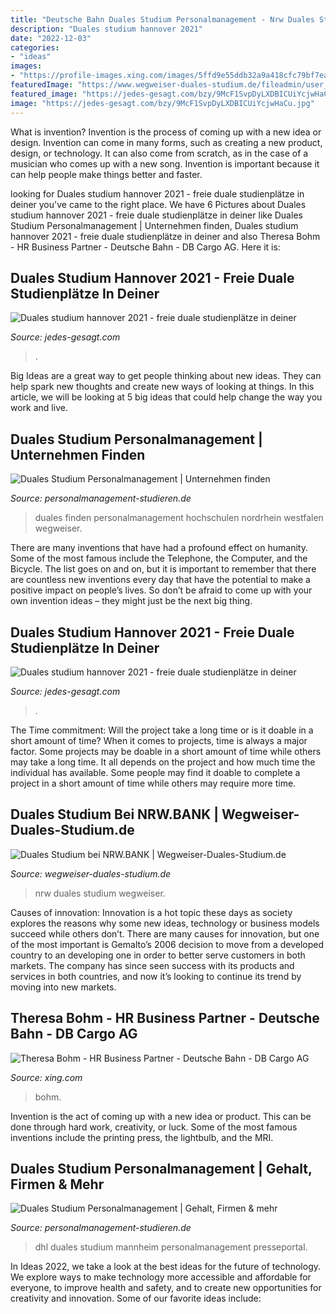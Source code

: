```yaml
---
title: "Deutsche Bahn Duales Studium Personalmanagement - Nrw Duales Studium Wegweiser"
description: "Duales studium hannover 2021"
date: "2022-12-03"
categories:
- "ideas"
images:
- "https://profile-images.xing.com/images/5ffd9e55ddb32a9a418cfc79bf7eaa75-12/theresa-bohm.256x256.jpg"
featuredImage: "https://www.wegweiser-duales-studium.de/fileadmin/user_upload/Inhalte/_processed_/e/1/csm_GBild10_NRW-Bank-190828_dce6cf8abf.jpg"
featured_image: "https://jedes-gesagt.com/bzy/9McF1SvpDyLXDBICUiYcjwHaCu.jpg"
image: "https://jedes-gesagt.com/bzy/9McF1SvpDyLXDBICUiYcjwHaCu.jpg"
---
```



What is invention?
Invention is the process of coming up with a new idea or design. Invention can come in many forms, such as creating a new product, design, or technology. It can also come from scratch, as in the case of a musician who comes up with a new song. Invention is important because it can help people make things better and faster.

	

		
looking for Duales studium hannover 2021 - freie duale studienplätze in deiner you've came to the right place. We have 6 Pictures about Duales studium hannover 2021 - freie duale studienplätze in deiner like Duales Studium Personalmanagement | Unternehmen finden, Duales studium hannover 2021 - freie duale studienplätze in deiner and also Theresa Bohm - HR Business Partner - Deutsche Bahn - DB Cargo AG. Here it is:
		
    
## Duales Studium Hannover 2021 - Freie Duale Studienplätze In Deiner

<img loading=lazy src="https://jedes-gesagt.com/bzy/Us_8axXbbMVFGU1b_9_jowHaHa.jpg" onerror="this.onerror=null;this.src='https://tse2.mm.bing.net/th?id=OIP.8olaqVL3qPdepYOvO-fDhAAAAA&amp;pid=15.1';" alt="Duales studium hannover 2021 - freie duale studienplätze in deiner">

_Source: jedes-gesagt.com_

>. 

	

Big Ideas are a great way to get people thinking about new ideas. They can help spark new thoughts and create new ways of looking at things. In this article, we will be looking at 5 big ideas that could help change the way you work and live.

    
## Duales Studium Personalmanagement | Unternehmen Finden

<img loading=lazy src="https://www.wegweiser-duales-studium.de/fileadmin/user_upload/Inhalte/_processed_/f/1/csm_Teaser1_Lidl_200501_3fade41cc3.jpg" onerror="this.onerror=null;this.src='https://tse1.mm.bing.net/th?id=OIP.RYu_9TDBDpZNOLq4_527dAHaBp&amp;pid=15.1';" alt="Duales Studium Personalmanagement | Unternehmen finden">

_Source: personalmanagement-studieren.de_

>duales finden personalmanagement hochschulen nordrhein westfalen wegweiser. 

	

There are many inventions that have had a profound effect on humanity. Some of the most famous include the Telephone, the Computer, and the Bicycle. The list goes on and on, but it is important to remember that there are countless new inventions every day that have the potential to make a positive impact on people’s lives. So don’t be afraid to come up with your own invention ideas – they might just be the next big thing.

    
## Duales Studium Hannover 2021 - Freie Duale Studienplätze In Deiner

<img loading=lazy src="https://jedes-gesagt.com/bzy/9McF1SvpDyLXDBICUiYcjwHaCu.jpg" onerror="this.onerror=null;this.src='https://tse3.mm.bing.net/th?id=OIP.-3qzolAi0eHemAo0FG6WmAAAAA&amp;pid=15.1';" alt="Duales studium hannover 2021 - freie duale studienplätze in deiner">

_Source: jedes-gesagt.com_

>. 

	

The Time commitment: Will the project take a long time or is it doable in a short amount of time?
When it comes to projects, time is always a major factor. Some projects may be doable in a short amount of time while others may take a long time. It all depends on the project and how much time the individual has available. Some people may find it doable to complete a project in a short amount of time while others may require more time.

    
## Duales Studium Bei NRW.BANK | Wegweiser-Duales-Studium.de

<img loading=lazy src="https://www.wegweiser-duales-studium.de/fileadmin/user_upload/Inhalte/_processed_/e/1/csm_GBild10_NRW-Bank-190828_dce6cf8abf.jpg" onerror="this.onerror=null;this.src='https://tse3.mm.bing.net/th?id=OIP.LqwxekGQyhTAMUTu2mxAzgHaE7&amp;pid=15.1';" alt="Duales Studium bei NRW.BANK | Wegweiser-Duales-Studium.de">

_Source: wegweiser-duales-studium.de_

>nrw duales studium wegweiser. 

	

Causes of innovation:
Innovation is a hot topic these days as society explores the reasons why some new ideas, technology or business models succeed while others don’t. There are many causes for innovation, but one of the most important is Gemalto’s 2006 decision to move from a developed country to an developing one in order to better serve customers in both markets. The company has since seen success with its products and services in both countries, and now it’s looking to continue its trend by moving into new markets.

    
## Theresa Bohm - HR Business Partner - Deutsche Bahn - DB Cargo AG

<img loading=lazy src="https://profile-images.xing.com/images/5ffd9e55ddb32a9a418cfc79bf7eaa75-12/theresa-bohm.256x256.jpg" onerror="this.onerror=null;this.src='https://tse3.mm.bing.net/th?id=OIP.vBnWEjH1E_aF6-8U_txMGQAAAA&amp;pid=15.1';" alt="Theresa Bohm - HR Business Partner - Deutsche Bahn - DB Cargo AG">

_Source: xing.com_

>bohm. 

	

Invention is the act of coming up with a new idea or product. This can be done through hard work, creativity, or luck. Some of the most famous inventions include the printing press, the lightbulb, and the MRI.

    
## Duales Studium Personalmanagement | Gehalt, Firmen &amp; Mehr

<img loading=lazy src="https://www.wegweiser-duales-studium.de/fileadmin/user_upload/Inhalte/wegweiser-duales-studium.de/unternehmen/deutsche-post-dhl/deutsche-post-dhl-group-logo.png" onerror="this.onerror=null;this.src='https://tse4.mm.bing.net/th?id=OIP.2QOjCx3rPLcarmscExrmMQAAAA&amp;pid=15.1';" alt="Duales Studium Personalmanagement | Gehalt, Firmen &amp; mehr">

_Source: personalmanagement-studieren.de_

>dhl duales studium mannheim personalmanagement presseportal. 

	

In Ideas 2022, we take a look at the best ideas for the future of technology. We explore ways to make technology more accessible and affordable for everyone, to improve health and safety, and to create new opportunities for creativity and innovation. Some of our favorite ideas include: 

